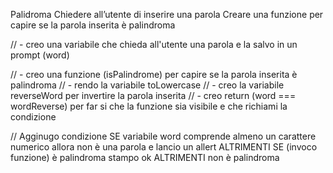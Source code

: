 Palidroma
Chiedere all’utente di inserire una parola
Creare una funzione per capire se la parola inserita è palindroma


// - creo una variabile che chieda all'utente una parola e la salvo in un prompt (word)

// - creo una funzione (isPalindrome) per capire se la parola inserita è palindroma
// - rendo la variabile toLowercase
// - creo la variabile reverseWord per invertire la parola inserita
// - creo return (word === wordReverse) per far si che la funzione sia visibile e che richiami la condizione


// Agginugo condizione 
SE variabile word comprende almeno un carattere numerico allora non è una parola e lancio un allert
ALTRIMENTI
SE (invoco funzione) è palindroma stampo ok ALTRIMENTI non è palindroma

